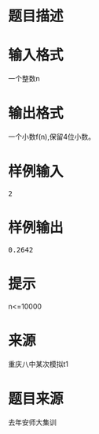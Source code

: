 

# 题目描述



# 输入格式


<div class="ptx" lang="zh-CN">
一个整数n
</div>

# 输出格式


<div class="ptx" lang="zh-CN">
一个小数f(n),保留4位小数。
</div>

# 样例输入


<pre class="sio">2</pre>

# 样例输出


<pre class="sio">0.2642
</pre>

# 提示


<div class="ptx" lang="zh-CN">
n&lt;=10000
</div>

# 来源


<div class="ptx" lang="zh-CN">
重庆八中某次模拟t1
</div>

# 题目来源


<p>
去年安师大集训
</p>
